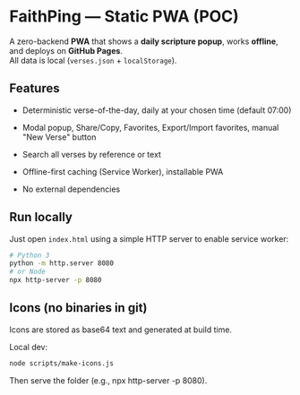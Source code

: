 # FaithPing — Static PWA (POC)

A zero-backend **PWA** that shows a **daily scripture popup**, works **offline**, and deploys on **GitHub Pages**.  
All data is local (`verses.json` + `localStorage`).

## Features
- Deterministic verse-of-the-day, daily at your chosen time (default 07:00)

- Modal popup, Share/Copy, Favorites, Export/Import favorites, manual "New Verse" button

- Search all verses by reference or text

- Offline-first caching (Service Worker), installable PWA
- No external dependencies

## Run locally
Just open `index.html` using a simple HTTP server to enable service worker:
```bash
# Python 3
python -m http.server 8080
# or Node
npx http-server -p 8080
```

## Icons (no binaries in git)
Icons are stored as base64 text and generated at build time.

Local dev:
```bash
node scripts/make-icons.js
```
Then serve the folder (e.g., npx http-server -p 8080).
